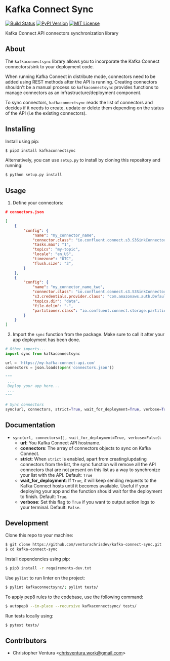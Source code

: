 # Kafka Connect Sync
[![Build Status](https://travis-ci.org/venturachrisdev/kafka-connect-sync.svg?branch=master)](https://travis-ci.org/venturachrisdev/kafka-connect-sync)
[![PyPI Version](https://img.shields.io/pypi/v/kafkaconnectsync.svg)](https://pypi.python.org/pypi/kafkaconnectsync)
[![MIT License](https://img.shields.io/pypi/l/kafkaconnectsync.svg)](https://opensource.org/licenses/MIT)

Kafka Connect API connectors synchronization library

## About

The `kafkaconnectsync` library allows you to incorporate the Kafka Connect connectors/sink to your deployment code.

When running Kafka Connect in distribute mode, connectors need to be added using REST methods after the API is running. Creating connectors shouldn't be a manual process so `kafkaconnectsync` provides functions to manage connectors as an infrastructure/deployment component.

To sync connectors, `kafkaconnectsync` reads the list of connectors and decides if it needs to create, update or delete them depending on the status of the API (i.e the existing connectors).

## Installing

Install using pip:
```sh
$ pip3 install kafkaconnectsync
```

Alternatively, you can use `setup.py` to install by cloning this repository and running:
```sh
$ python setup.py install
```

## Usage
1. Define your connectors:

```json
# connectors.json

[
    {
        "config": {
            "name": "my_connector_name",
            "connector.class": "io.confluent.connect.s3.S3SinkConnector",
            "tasks.max": "1",
            "topics": "my-topic",
            "locale": "en_US",
            "timezone": "UTC",
            "flush.size": "3",
        }
    },
    {
        "config": {
            "name": "my_connector_name_two",
            "connector.class": "io.confluent.connect.s3.S3SinkConnector",
            "s3.credentials.provider.class": "com.amazonaws.auth.DefaultAWSCredentialsProviderChain",
            "topics.dir": "data",
            "file.delim": "-",
            "partitioner.class": "io.confluent.connect.storage.partitioner.HourlyPartitioner",
        }
    }
]
```

2. Import the `sync` function from the package. Make sure to call it after your app deployment has been done.
```python
# Other imports...
import sync from kafkaconnectsync

url = 'https://my-kafka-connect-api.com'
connectors = json.loads(open('connectors.json'))

"""
 ...
 Deploy your app here...
 ...
"""

# Sync connectors
sync(url, connectors, strict=True, wait_for_deployment=True, verbose=True)
```

## Documentation

* `sync(url, connectors=[], wait_for_deployment=True, verbose=False)`:
    - **url**: You Kafka Connect API hostname.
    - **connectors**: The array of connectors objects to sync on Kafka Connect.
    - **strict**: When `strict` is enabled, apart from creating/updating connectors from the list, the sync function will remove all the API connectors that are not present on this list as a way to synchronize your list with the API. Default: `True`
    - **wait_for_deployment**: If `True`, it will keep sending requests to the Kafka Connect hosts until it becomes available. Useful if your deploying your app and the function should wait for the deployment to finish. Default: `True`.
    - **verbose**: Set this flag to `True` if you want to output action logs to your terminal. Default: `False`.

## Development

Clone this repo to your machine:
```sh
$ git clone https://github.com/venturachrisdev/kafka-connect-sync.git
$ cd kafka-connect-sync
```

Install dependencies using pip:
```sh
$ pip3 install -r requirements-dev.txt
```

Use `pylint` to run linter on the project:
```sh
$ pylint kafkaconnectsync/; pylint tests/
```

To apply pep8 rules to the codebase, use the following command:
```sh
$ autopep8 --in-place --recursive kafkaconnectsync/ tests/
```

Run tests locally using:
```sh
$ pytest tests/
```

## Contributors

- Christopher Ventura <<chrisventura.work@gmail.com>>
